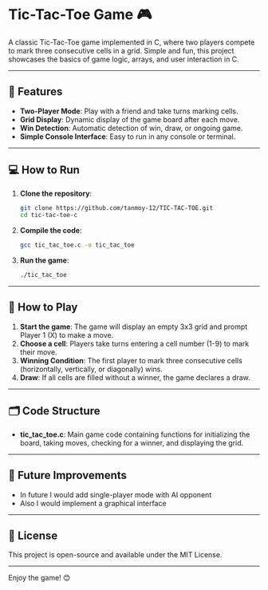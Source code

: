 # Tic-Tac-Toe Game 🎮

A classic Tic-Tac-Toe game implemented in C, where two players compete to mark three consecutive cells in a grid. Simple and fun, this project showcases the basics of game logic, arrays, and user interaction in C.

---

## 🌟 Features

- **Two-Player Mode**: Play with a friend and take turns marking cells.
- **Grid Display**: Dynamic display of the game board after each move.
- **Win Detection**: Automatic detection of win, draw, or ongoing game.
- **Simple Console Interface**: Easy to run in any console or terminal.

---

## 💻 How to Run

1. **Clone the repository**:
   ```bash
   git clone https://github.com/tanmoy-12/TIC-TAC-TOE.git
   cd tic-tac-toe-c
   ```

2. **Compile the code**:
   ```bash
   gcc tic_tac_toe.c -o tic_tac_toe
   ```

3. **Run the game**:
   ```bash
   ./tic_tac_toe
   ```

---

## 📖 How to Play

1. **Start the game**: The game will display an empty 3x3 grid and prompt Player 1 (X) to make a move.
2. **Choose a cell**: Players take turns entering a cell number (1-9) to mark their move.
3. **Winning Condition**: The first player to mark three consecutive cells (horizontally, vertically, or diagonally) wins.
4. **Draw**: If all cells are filled without a winner, the game declares a draw.

---

## 🗂️ Code Structure

- **tic_tac_toe.c**: Main game code containing functions for initializing the board, taking moves, checking for a winner, and displaying the grid.

---

## 📝 Future Improvements

- In future I would add single-player mode with AI opponent
- Also I would implement a graphical interface

---

## 📄 License

This project is open-source and available under the MIT License.

---

Enjoy the game! 😊
